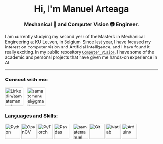<!-- PERSONAL INFORMATION -->
<!-- EMOJIS: https://unicode.org/emoji/charts/full-emoji-list.html -->

<h1 align="center">Hi, I'm Manuel Arteaga</h1>
<h3 align="center">Mechanical &#x1F916;	and Computer Vision &#x1F4F7; Engineer.  </h3>

I am currently studying my second year of the Master’s in Mechanical Engineering at KU Leuven, in Belgium. Since last year, I have focused my interest on computer vision and Artificial Intelligence, and I have found it really exciting. In my public repository [`Computer_Vision`](https://github.com/aamatemanuel/Computer_Vision), I have some of the academic and personal projects that have given me hands-on experience in AI.

---
<!-- CONNECTION -->
<h3 align="left">Connect with me:</h3>
<a href="https://www.linkedin.com/in/manuel-arteaga-amate/" target="blank"><img align="center" src="https://cdn.jsdelivr.net/gh/devicons/devicon/icons/linkedin/linkedin-original.svg" alt="Linkedin/aamatemanuel" height="60" width="60" /></a>
&nbsp;
<a href="mailto:aamatemanuel@gmail.com" target="blank"><img align="center" src="https://upload.wikimedia.org/wikipedia/commons/7/7e/Gmail_icon_%282020%29.svg" alt="aamatemanuel@gmail.com" height="60" width="60" /></a>

<!-- LANGUAGES AND SKILLS -->
<h3 align="left">Languages and Skills:</h3>
<a href="https://www.python.org/" target="blank"><img align="center" src="https://cdn.jsdelivr.net/gh/devicons/devicon/icons/python/python-original.svg" alt="Python" height="50" width="50" /></a>
<a href="https://docs.opencv.org/4.x/" target="blank"><img align="center" src="https://cdn.jsdelivr.net/gh/devicons/devicon/icons/opencv/opencv-original.svg" alt="OpenCV" height="50" width="50" /></a>
<a href="https://pytorch.org/" target="blank"><img align="center" src="https://cdn.jsdelivr.net/gh/devicons/devicon/icons/pytorch/pytorch-original.svg" alt="PyTorch" height="50" width="50" /></a>
<a href="https://pandas.pydata.org/" target="blank"><img align="center" src="https://cdn.jsdelivr.net/gh/devicons/devicon/icons/pandas/pandas-original.svg" alt="Pandas" height="50" width="50" /></a>
&nbsp;
<a href="https://git-scm.com/" target="blank"><img align="center" src="https://cdn.jsdelivr.net/gh/devicons/devicon/icons/git/git-original.svg" alt="aamatemanuel" height="50" width="50" /></a>
<a href="https://www.linux.org/" target="blank"><img align="center" src="https://cdn.jsdelivr.net/gh/devicons/devicon/icons/linux/linux-original.svg" alt="Git" height="50" width="50" /></a> 
<a href="https://nl.mathworks.com/products/matlab.html" target="blank"><img align="center" src="https://cdn.jsdelivr.net/gh/devicons/devicon/icons/matlab/matlab-original.svg" alt="Matlab" height="50" width="50" /></a>
<a href="https://www.arduino.cc/" target="blank"><img align="center" src="https://cdn.jsdelivr.net/gh/devicons/devicon/icons/arduino/arduino-original.svg" alt="Arduino" height="50" width="50" /></a>


